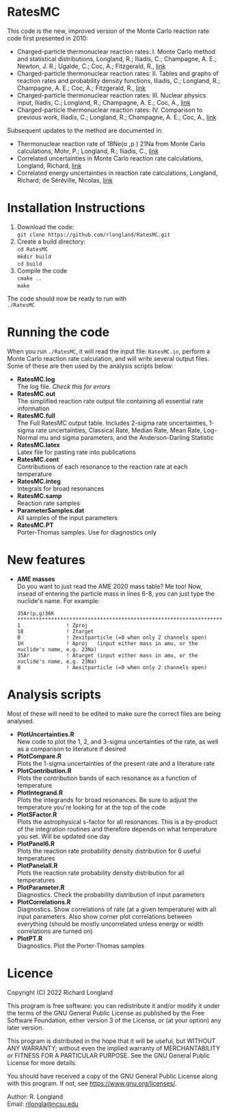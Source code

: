 # RatesMC

This code is the new, improved version of the Monte Carlo reaction
rate code first presented in 2010:

  * Charged-particle thermonuclear reaction rates: I. Monte Carlo
    method and statistical distributions, Longland, R.; Iliadis,
    C.; Champagne, A. E.; Newton, J. R.; Ugalde, C.; Coc, A.;
    Fitzgerald, R.,
    [link](https://ui.adsabs.harvard.edu/abs/2010NuPhA.841....1L/abstract)
  * Charged-particle thermonuclear reaction rates: II. Tables and
    graphs of reaction rates and probability density functions,
    Iliadis, C.; Longland, R.; Champagne, A. E.; Coc, A.;
    Fitzgerald, R.,
    [link](https://ui.adsabs.harvard.edu/abs/2010NuPhA.841...31I/abstract)
  * Charged-particle thermonuclear reaction rates: III. Nuclear
    physics input, Iliadis, C.; Longland, R.; Champagne, A. E.;
    Coc, A.,
    [link](https://ui.adsabs.harvard.edu/abs/2010NuPhA.841..251I/abstract)
  * Charged-particle thermonuclear reaction rates: IV. Comparison to
    previous work, Iliadis, C.; Longland, R.; Champagne, A. E.;
    Coc, A.,
    [link](https://ui.adsabs.harvard.edu/abs/2010NuPhA.841..323I/abstract)
    
Subsequent updates to the method are documented in:

  * Thermonuclear reaction rate of 18Ne(α ,p ) 21Na from Monte Carlo
    calculations, Mohr, P.; Longland, R.; Iliadis, C.,
    [link](https://ui.adsabs.harvard.edu/abs/2014PhRvC..90f5806M/abstract)
  * Correlated uncertainties in Monte Carlo reaction rate
    calculations, Longland, Richard,
    [link](https://ui.adsabs.harvard.edu/abs/2017A%26A...604A..34L/abstract)
  * Correlated energy uncertainties in reaction rate calculations,
    Longland, Richard; de Séréville, Nicolas, 
    [link](https://ui.adsabs.harvard.edu/abs/2020A%26A...642A..41L/abstract)

# Installation Instructions

1. Download the code:  
    `git clone https://github.com/rlongland/RatesMC.git`
2. Create a build directory:  
   `cd RatesMC`  
   `mkdir build`  
   `cd build`
3. Compile the code  
   `cmake ..`  
   `make`
   
The code should now be ready to run with  
`./RatesMC`

# Running the code

When you run `./RatesMC`, it will read the input file: `RatesMC.in`,
perform a Monte Carlo reaction rate calculation, and will write
several output files. Some of these are then used by the analysis
scripts below:

* **RatesMC.log**  
  The log file. *Check this for errors*
* **RatesMC.out**  
  The simplified reaction rate output file containing all essential
  rate information
* **RatesMC.full**  
  The Full RatesMC output table. Includes 2-sigma rate uncertainties,
  1-sigma rate uncertainties, Classical Rate,  Median Rate, Mean Rate,
  Log-Normal mu and sigma parameters, and the Anderson-Darling Statistic
* **RatesMC.latex**  
  Latex file for pasting rate into publications
* **RatesMC.cont**  
  Contributions of each resonance to the reaction rate at each temperature
* **RatesMC.integ**  
  Integrals for broad resonances
* **RatesMC.samp**  
  Reaction rate samples
* **ParameterSamples.dat**  
  All samples of the input parameters
* **RatesMC.PT**  
  Porter-Thomas samples. Use for diagnostics only

# New features
* **AME masses**  
  Do you want to just read the AME 2020 mass table? Me too! Now,
  insead of entering the particle mass in lines 6-8, you can just type
  the nuclide's name. For example:

  ```
  35Ar(p,g)36K
  ****************************************************************************************************************
  1               ! Zproj
  18              ! Ztarget
  0               ! Zexitparticle (=0 when only 2 channels open)
  1H              ! Aproj   (input either mass in amu, or the nuclide's name, e.g. 23Na)
  35Ar            ! Atarget (input either mass in amu, or the nuclide's name, e.g. 23Na)
  0               ! Aexitparticle (=0 when only 2 channels open)
  ```
  
# Analysis scripts
Most of these will need to be edited to make sure the correct files
are being analysed.

* **PlotUncertainties.R**  
  New code to plot the 1, 2, and 3-sigma uncertainties of the rate, as
  well as a comparison to literature if desired
* **PlotCompare.R**  
  Plots the 1-sigma uncertainties of the present rate and a literature
  rate
* **PlotContribution.R**  
  Plots the contribution bands of each resonance as a function of
  temperature
* **PlotIntegrand.R**  
  Plots the integrands for broad resonances. Be sure to adjust the
  temperature you're looking for at the top of the code
* **PlotSFactor.R**  
  Plots the astrophysical s-factor for all resonances. This is a
  by-product of the integration routines and therefore depends on what
  temperature you set. Will be updated one day
* **PlotPanel6.R**  
  Plots the reaction rate probability density distribution for 6
  useful temperatures
* **PlotPanelall.R**  
  Plots the reaction rate probability density distribution for all
  temperatures
* **PlotParameter.R**  
  Diagnostics. Check the probability distribution of input parameters
* **PlotCorrelations.R**  
  Diagnostics. Show correlations of rate (at a given temperature) with
  all input parameters. Also show corner plot correlations between
  everything (should be mostly uncorrelated unless energy or width
  correlations are turned on)
* **PlotPT.R**  
  Diagnostics. Plot the Porter-Thomas samples
  
# Licence

Copyright (C) 2022  Richard Longland

This program is free software: you can redistribute it and/or modify
it under the terms of the GNU General Public License as published by
the Free Software Foundation, either version 3 of the License, or
(at your option) any later version.

This program is distributed in the hope that it will be useful,
but WITHOUT ANY WARRANTY; without even the implied warranty of
MERCHANTABILITY or FITNESS FOR A PARTICULAR PURPOSE.  See the
GNU General Public License for more details.

You should have received a copy of the GNU General Public License
along with this program.  If not, see <https://www.gnu.org/licenses/>.

Author: R. Longland  
Email: rllongla@ncsu.edu
